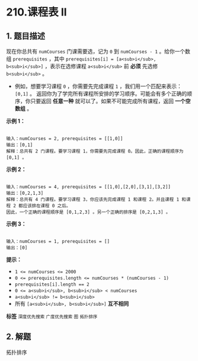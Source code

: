 # 210.课程表 II

## 1. 题目描述

现在你总共有 `numCourses` 门课需要选，记为 `0` 到 `numCourses - 1` 。给你一个数组 `prerequisites` ，其中 `prerequisites[i] = [a<sub>i</sub>, b<sub>i</sub>]` ，表示在选修课程 `a<sub>i</sub>` 前 **必须** 先选修 `b<sub>i</sub>` 。
- 例如，想要学习课程 `0` ，你需要先完成课程 `1` ，我们用一个匹配来表示： `[0,1]` 。
返回你为了学完所有课程所安排的学习顺序。可能会有多个正确的顺序，你只要返回 **任意一种** 就可以了。如果不可能完成所有课程，返回 **一个空数组** 。

 

 **示例 1：** 

```

输入：numCourses = 2, prerequisites = [[1,0]]
输出：[0,1]
解释：总共有 2 门课程。要学习课程 1，你需要先完成课程 0。因此，正确的课程顺序为 [0,1] 。

```
 **示例 2：** 

```

输入：numCourses = 4, prerequisites = [[1,0],[2,0],[3,1],[3,2]]
输出：[0,2,1,3]
解释：总共有 4 门课程。要学习课程 3，你应该先完成课程 1 和课程 2。并且课程 1 和课程 2 都应该排在课程 0 之后。
因此，一个正确的课程顺序是 [0,1,2,3] 。另一个正确的排序是 [0,2,1,3] 。
```
 **示例 3：** 

```

输入：numCourses = 1, prerequisites = []
输出：[0]

```
 
 **提示：** 
-  `1 <= numCourses <= 2000` 
-  `0 <= prerequisites.length <= numCourses * (numCourses - 1)` 
-  `prerequisites[i].length == 2` 
-  `0 <= a<sub>i</sub>, b<sub>i</sub> < numCourses` 
-  `a<sub>i</sub> != b<sub>i</sub>` 
- 所有 `[a<sub>i</sub>, b<sub>i</sub>]` **互不相同** 
 
**标签**
`深度优先搜索` `广度优先搜索` `图` `拓扑排序` 


## 2. 解题
拓扑排序
